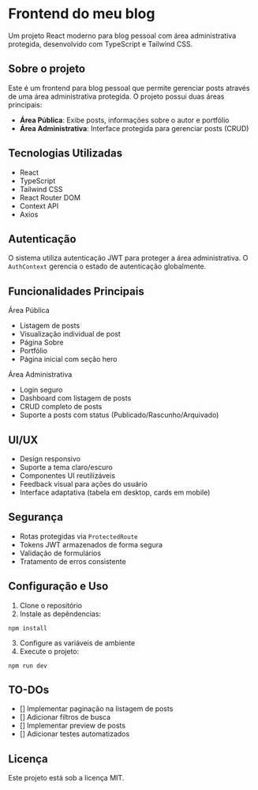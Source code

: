 # Frontend do meu blog
Um projeto React moderno para blog pessoal com área administrativa protegida, desenvolvido com TypeScript e Tailwind CSS.

## Sobre o projeto
Este é um frontend para blog pessoal que permite gerenciar posts através de uma área administrativa protegida. O projeto possui duas áreas principais:

- **Área Pública**: Exibe posts, informações sobre o autor e portfólio
- **Área Administrativa**: Interface protegida para gerenciar posts (CRUD)

## Tecnologias Utilizadas

- React
- TypeScript
- Tailwind CSS
- React Router DOM
- Context API
- Axios

## Autenticação

O sistema utiliza autenticação JWT para proteger a área administrativa. O `AuthContext` gerencia o estado de autenticação globalmente.

## Funcionalidades Principais

Área Pública

- Listagem de posts
- Visualização individual de post
- Página Sobre
- Portfólio
- Página inicial com seção hero

Área Administrativa

- Login seguro
- Dashboard com listagem de posts
- CRUD completo de posts
- Suporte a posts com status (Publicado/Rascunho/Arquivado)

## UI/UX

- Design responsivo
- Suporte a tema claro/escuro
- Componentes UI reutilizáveis
- Feedback visual para ações do usuário
- Interface adaptativa (tabela em desktop, cards em mobile)

## Segurança

- Rotas protegidas via `ProtectedRoute`
- Tokens JWT armazenados de forma segura
- Validação de formulários
- Tratamento de erros consistente

## Configuração e Uso

1. Clone o repositório
2. Instale as depêndencias:
``` 
npm install
```
3. Configure as variáveis de ambiente
4. Execute o projeto:
```
npm run dev
```
## TO-DOs
- [] Implementar paginação na listagem de posts
- [] Adicionar filtros de busca
- [] Implementar preview de posts
- [] Adicionar testes automatizados

## Licença
Este projeto está sob a licença MIT.